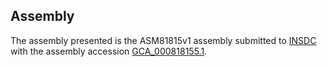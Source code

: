 

Assembly
--------

The assembly presented is the ASM81815v1 assembly submitted to
[INSDC](http://www.insdc.org) with the assembly accession
[GCA\_000818155.1](http://www.ebi.ac.uk/ena/data/view/GCA_000818155.1).
